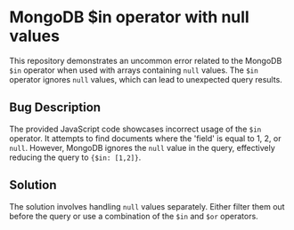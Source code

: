 # MongoDB $in operator with null values

This repository demonstrates an uncommon error related to the MongoDB `$in` operator when used with arrays containing `null` values.  The `$in` operator ignores `null` values, which can lead to unexpected query results.

## Bug Description
The provided JavaScript code showcases incorrect usage of the `$in` operator. It attempts to find documents where the 'field' is equal to 1, 2, or `null`.  However, MongoDB ignores the `null` value in the query, effectively reducing the query to `{$in: [1,2]}`.

## Solution
The solution involves handling `null` values separately. Either filter them out before the query or use a combination of the `$in` and `$or` operators.
